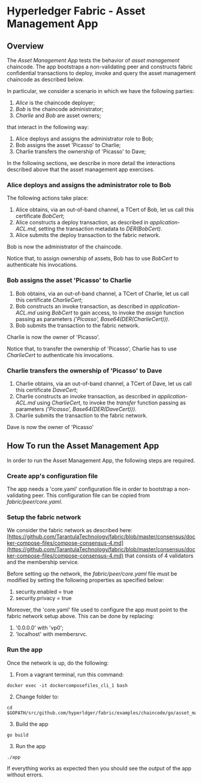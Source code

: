 # Hyperledger Fabric - Asset Management App 

## Overview

The *Asset Management App* tests the behavior of *asset management* chaincode. The app bootstraps a non-validating peer and constructs fabric confidential transactions to deploy, invoke and query the asset management chaincode as described below.

In particular, we consider a scenario in which we have the following parties:

1. *Alice* is the chaincode deployer;
2. *Bob* is the chaincode administrator;
3. *Charlie* and *Bob* are asset owners;

that interact in the following way:

1. Alice deploys and assigns the administrator role to Bob;
2. Bob assigns the asset 'Picasso' to Charlie;
3. Charlie transfers the ownership of 'Picasso' to Dave;

In the following sections, we describe in more detail the interactions 
described above that the asset management app exercises.

### Alice deploys and assigns the administrator role to Bob

The following actions take place:

1. Alice obtains, via an out-of-band channel, a TCert of Bob, let us call this certificate *BobCert*;
2. Alice constructs a deploy transaction, as described in *application-ACL.md*,  setting the transaction metadata to *DER(BobCert)*.
3. Alice submits the deploy transaction to the fabric network.

Bob is now the administrator of the chaincode. 

Notice that, to assign ownership of assets, Bob has to use *BobCert* to authenticate his invocations.

### Bob assigns the asset 'Picasso' to Charlie

1. Bob obtains, via an out-of-band channel, a TCert of Charlie, let us call this certificate *CharlieCert*;
2. Bob constructs an invoke transaction, as described in *application-ACL.md* using *BobCert* to gain access, to invoke the *assign* function passing as parameters *('Picasso', Base64(DER(CharlieCert)))*. 
3. Bob submits the transaction to the fabric network.

Charlie is now the owner of 'Picasso'.

Notice that, to transfer the ownership of 'Picasso', Charlie has to use *CharlieCert* to authenticate his invocations.

### Charlie transfers the ownership of 'Picasso' to Dave

1. Charlie obtains, via an out-of-band channel, a TCert of Dave, let us call this certificate *DaveCert*;
2. Charlie constructs an invoke transaction, as described in *application-ACL.md* using *CharlieCert*, to invoke the *transfer* function passing as parameters *('Picasso', Base64(DER(DaveCert)))*. 
3. Charlie submits the transaction to the fabric network.

Dave is now the owner of 'Picasso'

## How To run the Asset Management App

In order to run the Asset Management App, the following steps are required. 

### Create app's configuration file

The app needs a 'core.yaml' configuration file in order to bootstrap a non-validating peer. This configuration file can be copied from *fabric/peer/core.yaml*. 

### Setup the fabric network

We consider the fabric network as described here: [https://github.com/TarantulaTechnology/fabric/blob/master/consensus/docker-compose-files/compose-consensus-4.md](https://github.com/TarantulaTechnology/fabric/blob/master/consensus/docker-compose-files/compose-consensus-4.md) that consists of 4 validators and the membership service.

Before setting up the network, the *fabric/peer/core.yaml* file must be modified by setting the following properties as specified below:

1. security.enabled = true
2. security.privacy = true

Moreover, the 'core.yaml' file used to configure the app must point to the fabric network setup above. This can be done by replacing:
1. '0.0.0.0' with 'vp0';
2. 'localhost' with membersrvc. 

### Run the app

Once the network is up, do the following:

1. From a vagrant terminal, run this command:
```
docker exec -it dockercomposefiles_cli_1 bash
```
2. Change folder to:
```
cd $GOPATH/src/github.com/hyperldger/fabric/examples/chaincode/go/asset_management/app
```
3. Build the app
```
go build
```
3. Run the app
```
./app
```

If everything works as expected then you should see the output of the app without errors.